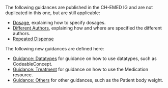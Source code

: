 The following guidances are published in the CH-EMED IG and are not duplicated in this one, but are still applicable:

- [Dosage](http://build.fhir.org/ig/hl7ch/ch-emed/dosage.html), explaining how to specify dosages.
- [Different Authors](http://build.fhir.org/ig/hl7ch/ch-emed/different-authors.html), explaining how and where are specified the different authors.
- [Repeated Dispense](http://build.fhir.org/ig/hl7ch/ch-emed/repeated-dispense.html)

The following new guidances are defined here:

- [Guidance: Datatypes](guidance_datatypes.html) for guidance on how to use datatypes, such as CodeableConcept.
- [Guidance: Treatment](guidance_treatment.html) for guidance on how to use the Medication resource.
- [Guidance: Others](guidance_others.html) for other guidances, such as the Patient body weight.
